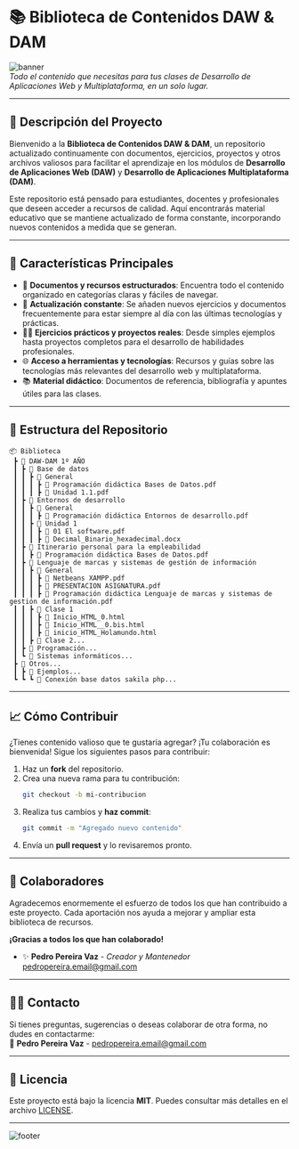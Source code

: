 
# 📚 **Biblioteca de Contenidos DAW & DAM**

![banner](https://via.placeholder.com/1200x300.png?text=Biblioteca+DAW+%26+DAM)  
*Todo el contenido que necesitas para tus clases de Desarrollo de Aplicaciones Web y Multiplataforma, en un solo lugar.*

---

## 📝 **Descripción del Proyecto**

Bienvenido a la **Biblioteca de Contenidos DAW & DAM**, un repositorio actualizado continuamente con documentos, ejercicios, proyectos y otros archivos valiosos para facilitar el aprendizaje en los módulos de **Desarrollo de Aplicaciones Web (DAW)** y **Desarrollo de Aplicaciones Multiplataforma (DAM)**.

Este repositorio está pensado para estudiantes, docentes y profesionales que deseen acceder a recursos de calidad. Aquí encontrarás material educativo que se mantiene actualizado de forma constante, incorporando nuevos contenidos a medida que se generan.

---

## 🚀 **Características Principales**

- 📁 **Documentos y recursos estructurados**: Encuentra todo el contenido organizado en categorías claras y fáciles de navegar.
- 🔄 **Actualización constante**: Se añaden nuevos ejercicios y documentos frecuentemente para estar siempre al día con las últimas tecnologías y prácticas.
- 🧑‍🏫 **Ejercicios prácticos y proyectos reales**: Desde simples ejemplos hasta proyectos completos para el desarrollo de habilidades profesionales.
- 🌐 **Acceso a herramientas y tecnologías**: Recursos y guías sobre las tecnologías más relevantes del desarrollo web y multiplataforma.
- 📚 **Material didáctico**: Documentos de referencia, bibliografía y apuntes útiles para las clases.

---

## 📂 **Estructura del Repositorio**

```
📦 Biblioteca
 ┣ 📂 DAW-DAM 1º AÑO
 ┃ ┣ 📂 Base de datos
 ┃ ┃ ┣ 📂 General
 ┃ ┃ ┃ ┣ 📜 Programación didáctica Bases de Datos.pdf
 ┃ ┃ ┃ ┣ 📜 Unidad 1.1.pdf
 ┃ ┣ 📂 Entornos de desarrollo
 ┃ ┃ ┣ 📂 General
 ┃ ┃ ┃ ┣ 📜 Programación didáctica Entornos de desarrollo.pdf
 ┃ ┃ ┣ 📂 Unidad 1
 ┃ ┃ ┃ ┣ 📜 01 El software.pdf
 ┃ ┃ ┃ ┣ 📜 Decimal_Binario_hexadecimal.docx
 ┃ ┣ 📂 Itinerario personal para la empleabilidad
 ┃ ┃ ┣ 📜 Programación didáctica Bases de Datos.pdf
 ┃ ┣ 📂 Lenguaje de marcas y sistemas de gestión de información
 ┃ ┃ ┣ 📂 General
 ┃ ┃ ┃ ┣ 📜 Netbeans XAMPP.pdf
 ┃ ┃ ┃ ┣ 📜 PRESENTACION ASIGNATURA.pdf
 ┃ ┃ ┃ ┣ 📜 Programación didáctica Lenguaje de marcas y sistemas de gestión de información.pdf
 ┃ ┃ ┣ 📂 Clase 1
 ┃ ┃ ┃ ┣ 📜 Inicio_HTML_0.html
 ┃ ┃ ┃ ┣ 📜 Inicio_HTML__0.bis.html
 ┃ ┃ ┃ ┣ 📜 inicio_HTML_Holamundo.html
 ┃ ┃ ┣ 📂 Clase 2...
 ┃ ┣ 📂 Programación...
 ┃ ┗ 📂 Sistemas informáticos...
 ┣ 📂 Otros...
 ┃ ┣ 📂 Ejemplos...
 ┗ ┗ ┗ 📜 Conexión base datos sakila php...
```

---

## 📈 **Cómo Contribuir**

¿Tienes contenido valioso que te gustaría agregar? ¡Tu colaboración es bienvenida! Sigue los siguientes pasos para contribuir:

1. Haz un **fork** del repositorio.
2. Crea una nueva rama para tu contribución:
   ```bash
   git checkout -b mi-contribucion
   ```
3. Realiza tus cambios y **haz commit**:
   ```bash
   git commit -m "Agregado nuevo contenido"
   ```
4. Envía un **pull request** y lo revisaremos pronto.

---

## 🎉 **Colaboradores**

Agradecemos enormemente el esfuerzo de todos los que han contribuido a este proyecto. Cada aportación nos ayuda a mejorar y ampliar esta biblioteca de recursos.  

**¡Gracias a todos los que han colaborado!**

<!-- Aquí puedes agregar nombres de los colaboradores actuales -->
- ✨ **Pedro Pereira Vaz** - *Creador y Mantenedor*  
  [pedropereira.email@gmail.com](mailto:pedropereira.email@gmail.com)

---

## 🧑‍💻 **Contacto**

Si tienes preguntas, sugerencias o deseas colaborar de otra forma, no dudes en contactarme:  
📧 **Pedro Pereira Vaz** - [pedropereira.email@gmail.com](mailto:pedropereira.email@gmail.com)

---

## 📜 **Licencia**

Este proyecto está bajo la licencia **MIT**. Puedes consultar más detalles en el archivo [LICENSE](./LICENSE).

---

![footer](https://via.placeholder.com/1200x100.png?text=Gracias+por+visitar+la+Biblioteca+DAW+%26+DAM)
